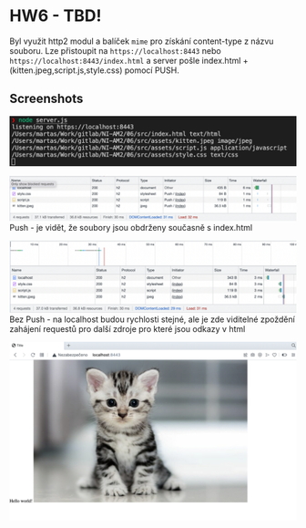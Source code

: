 # HW6 - TBD!

Byl využit http2 modul a balíček `mime` pro získání content-type z názvu souboru. Lze přistoupit na `https://localhost:8443` nebo `https://localhost:8443/index.html` a server pošle index.html + (kitten.jpeg,script.js,style.css) pomocí PUSH.

## Screenshots

![terminal](screenshots/terminal.png)

![network](screenshots/networkPush.png)
Push - je vidět, že soubory jsou obdrženy současně s index.html

![network](screenshots/networkNormal.png)
Bez Push - na localhost budou rychlosti stejné, ale je zde viditelné zpoždění zahájení requestů pro další zdroje pro které jsou odkazy v html

![kitten](screenshots/kitten.png)
